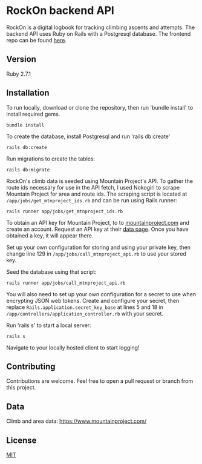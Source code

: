 # RockOn backend API

RockOn is a digital logbook for tracking climbing ascents and attempts. The backend API uses Ruby on Rails with a Postgresql database. The frontend repo can be found [here](https://github.com/dianakw8591/rockon-client).

## Version

Ruby 2.7.1

## Installation

  To run locally, download or clone the repository, then run 'bundle install' to install required gems.
  ```
  bundle install
  ```
  To create the database, install Postgresql and run 'rails db:create'
  ```
  rails db:create
  ```
  Run migrations to create the tables:
  ```
  rails db:migrate
  ```
  RockOn's climb data is seeded using Mountain Project's API. To gather the route ids necessary for use in the API fetch, I used Nokogiri to scrape Mountain Project for area and route ids. The scraping script is located at `/app/jobs/get_mtnproject_ids.rb` and can be run using Rails runner:
  ```
  rails runner app/jobs/get_mtnproject_ids.rb
  ```
  To obtain an API key for Mountain Project, to to [mountainproject.com](https://www.mountainproject.com/) and create an account. Request an API key at their [data page](https://www.mountainproject.com/data). Once you have obtained a key, it will appear there.

  Set up your own configuration for storing and using your private key, then change line 129 in `/app/jobs/call_mtnproject_api.rb` to use your stored key.

  Seed the database using that script:
  ```
  rails runner app/jobs/call_mtnproject_api.rb
  ```
  You will also need to set up your own configuration for a secret to use when encrypting JSON web tokens. Create and configure your secret, then replace `Rails.application.secret_key_base` at lines 5 and 18 in `/app/controllers/application_controller.rb` with your secret.
  
  Run 'rails s' to start a local server:
  ```
  rails s
  ```
  Navigate to your locally hosted client to start logging!

## Contributing

Contributions are welcome. Feel free to open a pull request or branch from this project.

## Data

Climb and area data: https://www.mountainproject.com/

## License

[MIT](https://choosealicense.com/licenses/mit/)


